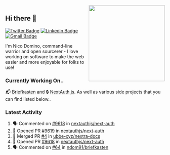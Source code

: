 <img align="right" src="https://user-images.githubusercontent.com/7415984/172472491-91b16eac-fa22-4ecf-92df-d687139fd1f9.gif" width="240" />

## Hi there 👋

[![Twitter Badge](https://img.shields.io/badge/-@ndom91-1ca0f1?style=flat-square&labelColor=1ca0f1&logo=twitter&logoColor=white&link=https://twitter.com/ndom91)](https://twitter.com/ndom91) [![Linkedin Badge](https://img.shields.io/badge/-ndom91-blue?style=flat-square&logo=Linkedin&logoColor=white&link=https://www.linkedin.com/in/ndom91/)](https://www.linkedin.com/in/ndom91/) [![Gmail Badge](https://img.shields.io/badge/-yo@ndo.dev-c14438?style=flat-square&logo=mail.ru&logoColor=white&link=mailto:yo@ndo.dev)](mailto:yo@ndo.dev)

I'm Nico Domino, command-line warrior and open sourcerer - I love working on software to make the web easier and more enjoyable for folks to use! 

### Currently Working On..

📬 [Briefkasten](https://briefkastenhq.com) and 🔒 [NextAuth.js](https://github.com/nextauthjs/next-auth). As well as various side projects that you can find listed below..

<!--START_SECTION_PROFILE_VIEWS:readme-info-->
<!--END_SECTION_PROFILE_VIEWS:readme-info-->

<!--START_SECTION_DAILY_COMMIT:readme-info-->
<!--END_SECTION_DAILY_COMMIT:readme-info-->

<!--START_SECTION_WEEKLY_COMMIT:readme-info-->
<!--END_SECTION_WEEKLY_COMMIT:readme-info-->

### Latest Activity

<!--START_SECTION:activity-->
1. 🗣 Commented on [#9618](https://github.com/nextauthjs/next-auth/pull/9618#issuecomment-1887663081) in [nextauthjs/next-auth](https://github.com/nextauthjs/next-auth)
2. 💪 Opened PR [#9619](https://github.com/nextauthjs/next-auth/pull/9619) in [nextauthjs/next-auth](https://github.com/nextauthjs/next-auth)
3. 🎉 Merged PR [#4](https://github.com/ubbe-xyz/nextra-docs/pull/4) in [ubbe-xyz/nextra-docs](https://github.com/ubbe-xyz/nextra-docs)
4. 💪 Opened PR [#9618](https://github.com/nextauthjs/next-auth/pull/9618) in [nextauthjs/next-auth](https://github.com/nextauthjs/next-auth)
5. 🗣 Commented on [#64](https://github.com/ndom91/briefkasten/issues/64#issuecomment-1884643133) in [ndom91/briefkasten](https://github.com/ndom91/briefkasten)
<!--END_SECTION:activity-->
